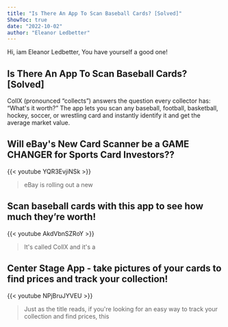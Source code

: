 ```yaml
---
title: "Is There An App To Scan Baseball Cards? [Solved]"
ShowToc: true 
date: "2022-10-02"
author: "Eleanor Ledbetter" 
---
```


Hi, iam Eleanor Ledbetter, You have yourself a good one!
## Is There An App To Scan Baseball Cards? [Solved]
CollX (pronounced “collects”) answers the question every collector has: “What's it worth?” The app lets you scan any baseball, football, basketball, hockey, soccer, or wrestling card and instantly identify it and get the average market value.

## Will eBay's New Card Scanner be a GAME CHANGER for Sports Card Investors??
{{< youtube YQR3EvjiNSk >}}
>eBay is rolling out a new 

## Scan baseball cards with this app to see how much they’re worth!
{{< youtube AkdVbnSZRoY >}}
>It's called CollX and it's a 

## Center Stage App - take pictures of your cards to find prices and track your collection!
{{< youtube NPjBruJYVEU >}}
>Just as the title reads, if you're looking for an easy way to track your collection and find prices, this 

